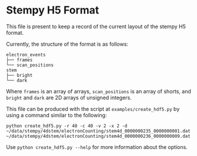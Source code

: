 Stempy H5 Format
================

This file is present to keep a record of the current layout of
the stempy H5 format.

Currently, the structure of the format is as follows:
```
electron_events
├── frames
└── scan_positions
stem
├── bright
└── dark
```

Where `frames` is an array of arrays,
`scan_positions` is an array of shorts,
and `bright` and `dark` are 2D arrays of
unsigned integers.

This file can be produced with the script at `examples/create_hdf5.py`
by using a command similar to the following:
```
python create_hdf5.py -r 40 -c 40 -v 2 -x 2 -d ~/data/stempy/4dstem/electronCounting/stem4d_0000000235_0000000001.dat ~/data/stempy/4dstem/electronCounting/stem4d_0000000236_0000000009.dat
```

Use `python create_hdf5.py --help` for more information about the
options.
